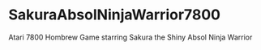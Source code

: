 # SakuraAbsolNinjaWarrior7800
Atari 7800 Hombrew Game starring Sakura the Shiny Absol Ninja Warrior
